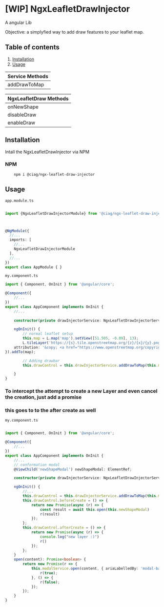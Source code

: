 # [WIP] NgxLeafletDrawInjector
A angular Lib 

Objective: a simplyfied way to add draw features to your leaflet map.

## Table of contents
1. [Installation](#installation)
2. [Usage](#Usage)

| Service Methods |
| --------------- |
| addDrawToMap    |


|NgxLeafletDraw Methods       |  
| --------------- |
| onNewShape      |
| disableDraw     |
| enableDraw      |

## Installation
Intall the NgxLeafletDrawInjector via NPM

### NPM
```shell
    npm i @ciag/ngx-leaflet-draw-injector
```



## Usage
``` app.module.ts ```
```typescript

import {NgxLeafletDrawInjectorModule} from '@ciag/ngx-leaflet-draw-injector';



@NgModule({
  //...
  imports: [
    //...
    NgxLeafletDrawInjectorModule
  ],
  //...
})
export class AppModule { }
```


``` my.component.ts ```
```typescript
import { Component, OnInit } from '@angular/core';

@Component({
    //...
})
export class AppComponent implements OnInit {
    //...
    
    constructor(private drawInjectorService: NgxLeafletDrawInjectorService) { }

    ngOnInit() { 
        // normal leaflet setup
        this.map = L.map('map').setView([51.505, -0.09], 13);
        L.tileLayer('https://{s}.tile.openstreetmap.org/{z}/{x}/{y}.png', {
    attribution: '&copy; <a href="https://www.openstreetmap.org/copyright">OpenStreetMap</a> contributors'
}).addTo(map);

        // Adding drawbar
        this.drawControl = this.drawInjectorService.addDrawToMap(this.map);

    }
}
```

### To intercept the attempt to create a new Layer and even cancel the creation, just add a promise
### this goes to to the after create as well

``` my.component.ts ```
```typescript

import { Component, OnInit } from '@angular/core';

@Component({
    //...
})
export class AppComponent implements OnInit {
    //...
    // conformation modal
    @ViewChild('newShapeModal') newShapeModal: ElementRef;

    constructor(private drawInjectorService: NgxLeafletDrawInjectorService) { }

    ngOnInit() {
        //...
        this.drawControl = this.drawInjectorService.addDrawToMap(this.map);
        this.drawControl.beforeCreate = () => {
            return new Promise(async (r) => {
                const result = await this.open(this.newShapeModal)
                r(result)
            });
        };
        this.drawControl.afterCreate = () => {
            return new Promise(async (r) => {
                console.log("new layer :)")
                r()
            });
        };
    }
    open(content): Promise<boolean> {
        return new Promise(r => {
            this.modalService.open(content, { ariaLabelledBy: 'modal-basic-title' }).result.then(() => {
                r(true);
            }, () => {
                r(false);
            });
        });
    }
}



```
